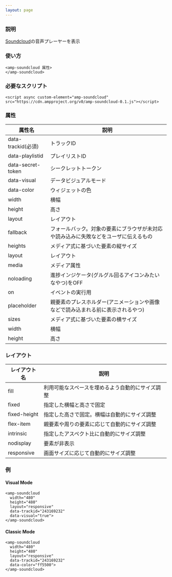 ```yaml
---
layout: page
---
```


### 説明

[Soundcloud](https://soundcloud.com/)の音声プレーヤーを表示

### 使い方

    <amp-soundcloud 属性>
    </amp-soundcloud>

### 必要なスクリプト

    <script async custom-element="amp-soundcloud" src="https://cdn.ampproject.org/v0/amp-soundcloud-0.1.js"></script>

### 属性

| 属性名             | 説明                                                   |
|--------------------|--------------------------------------------------------|
| data-trackid(必須) | トラックID                                                 |
| data-playlistid    | プレイリストID                                               |
| data-secret-token  | シークレットトークン                                             |
| data-visual        | データビジュアルモード                                            |
| data-color         | ウィジェットの色                                              |
| width              | 横幅                                                   |
| height             | 高さ                                                    |
| layout             | レイアウト                                                  |
| fallback           | フォールバック。対象の要素にブラウザが未対応や読み込みに失敗などをユーザに伝えるもの |
| heights            | メディア式に基づいた要素の縦サイズ                                 |
| layout             | レイアウト                                                  |
| media              | メディア属性                                               |
| noloading          | 進捗インジケータ(グルグル回るアイコンみたいなやつ)をOFF                      |
| on                 | イベントの実行用                                            |
| placeholder        | 親要素のプレスホルダー(アニメーションや画像などで読み込まれる前に表示されるやつ)    |
| sizes              | メディア式に基づいた要素の横サイズ                                 |
| width              | 横幅                                                   |
| height             | 高さ                                                    |

### レイアウト

| レイアウト名      | 説明                               |
|--------------|----------------------------------|
| fill         | 利用可能なスペースを埋めるよう自動的にサイズ調整 |
| fixed        | 指定した横幅と高さで固定                |
| fixed-height | 指定した高さで固定。横幅は自動的にサイズ調整 |
| flex-item    | 親要素や周りの要素に応じて自動的にサイズ調整 |
| intrinsic    | 指定したアスペクト比に自動的にサイズ調整       |
| nodisplay    | 要素が非表示                        |
| responsive   | 画面サイズに応じて自動的にサイズ調整         |

### 例

#### Visual Mode

    <amp-soundcloud
      width="480"
      height="480"
      layout="responsive"
      data-trackid="243169232"
      data-visual="true">
    </amp-soundcloud>

#### Classic Mode

    <amp-soundcloud
      width="480"
      height="480"
      layout="responsive"
      data-trackid="243169232"
      data-color="ff5500">
    </amp-soundcloud>
